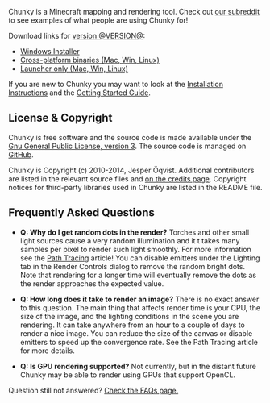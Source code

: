 Chunky
is a Minecraft mapping and rendering tool.  Check out [our subreddit][15] to
see examples of what people are using Chunky for!

Download links for [version @VERSION@][1]:

* [Windows Installer][2]
* [Cross-platform binaries (Mac, Win, Linux)][3]
* [Launcher only (Mac, Win, Linux)][4]

If you are new to Chunky you may want to look at the [Installation
Instructions][13] and the [Getting Started Guide][14].  


License & Copyright
-------------------

Chunky is free software and the source code is made available under the [Gnu
General Public License, version 3][16].  The source code is managed on
[GitHub][9].

Chunky is Copyright (c) 2010-2014, Jesper &Ouml;qvist. Additional contributors
are listed in the relevant source files and [on the credits page][17].
Copyright notices for third-party libraries used in Chunky are listed in the
README file.

Frequently Asked Questions
--------------------------

* **Q: Why do I get random dots in the render?**
  Torches and other small light sources cause a very random illumination and it
  t takes many samples per pixel to render such light smoothly. For more
  information see the [Path Tracing][10] article! You can disable emitters
  under the Lighting tab in the Render Controls dialog to remove the random
  bright dots. Note that rendering for a longer time will eventually remove the
  dots as the render approaches the expected value.

* **Q: How long does it take to render an image?**
  There is no exact answer to this question. The main thing that affects render
  time is your CPU, the size of the image, and the lighting conditions in the
  scene you are rendering. It can take anywhere from an hour to a couple of
  days to render a nice image. You can reduce the size of the canvas or disable
  emitters to speed up the convergence rate. See the Path Tracing article for
  more details.

* **Q: Is GPU rendering supported?**
  Not currently, but in the distant future Chunky may be able to render using
  GPUs that support OpenCL.  

Question still not answered?  [Check the FAQs page.][8]

[1]: release/@VERSION@/release_notes.html
[2]: @EXE_DL_LINK@
[3]: @ZIP_DL_LINK@
[4]: http://chunkyupdate.llbit.se/ChunkyLauncher.jar
[5]: https://github.com/llbit/chunky
[6]: https://github.com/llbit/chunky/issues
[7]: http://www.reddit.com/r/chunky
[8]: faqs.html
[9]: https://github.com/llbit/chunky
[10]: path_tracing.html
[13]: install.html
[14]: getting_started.html
[15]: http://www.reddit.com/r/chunky
[16]: http://opensource.org/licenses/gpl-3.0.html
[17]: credits.html
